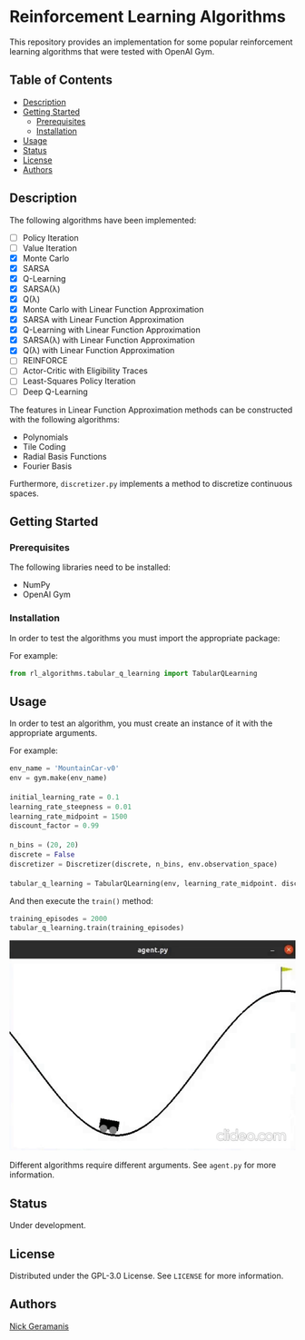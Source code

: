 # Reinforcement Learning Algorithms

This repository provides an implementation for some popular reinforcement learning algorithms that were tested with OpenAI Gym.

## Table of Contents


- [Description](#description)
- [Getting Started](#getting-started)
  - [Prerequisites](#prerequisites)
  - [Installation](#installation)
- [Usage](#usage)
- [Status](#status)
- [License](#license)
- [Authors](#authors)


## Description

The following algorithms have been implemented:

- [ ] Policy Iteration
- [ ] Value Iteration
- [x] Monte Carlo
- [x] SARSA
- [x] Q-Learning
- [x] SARSA(λ)
- [x] Q(λ)
- [x] Monte Carlo with Linear Function Approximation
- [x] SARSA with Linear Function Approximation
- [x] Q-Learning with Linear Function Approximation
- [x] SARSA(λ) with Linear Function Approximation
- [x] Q(λ) with Linear Function Approximation
- [ ] REINFORCE
- [ ] Actor-Critic with Eligibility Traces
- [ ] Least-Squares Policy Iteration
- [ ] Deep Q-Learning

The features in Linear Function Approximation methods can be constructed with the following algorithms:

- Polynomials
- Tile Coding
- Radial Basis Functions
- Fourier Basis

Furthermore, `discretizer.py` implements a method to discretize continuous spaces.

## Getting Started


### Prerequisites

The following libraries need to be installed:

- NumPy
- OpenAI Gym


### Installation

In order to test the algorithms you must import the appropriate package:

For example:

```python
from rl_algorithms.tabular_q_learning import TabularQLearning
```


## Usage

In order to test an algorithm, you must create an instance of it with the appropriate arguments.

For example:

```python
env_name = 'MountainCar-v0'
env = gym.make(env_name)

initial_learning_rate = 0.1
learning_rate_steepness = 0.01
learning_rate_midpoint = 1500
discount_factor = 0.99

n_bins = (20, 20)
discrete = False
discretizer = Discretizer(discrete, n_bins, env.observation_space)

tabular_q_learning = TabularQLearning(env, learning_rate_midpoint. discount_factor, initial_learning_rate, learning_rate_steepness, discretizer)
```

And then execute the `train()` method:

```python
training_episodes = 2000
tabular_q_learning.train(training_episodes)
```
![Demonstration](/images/q_learning_mountain_car.gif)

Different algorithms require different arguments. See `agent.py` for more information.


## Status

Under development.


## License

Distributed under the GPL-3.0 License. See `LICENSE` for more information.


## Authors

[Nick Geramanis](https://www.linkedin.com/in/nikolaos-geramanis)

